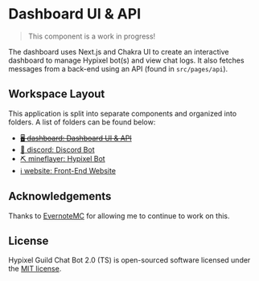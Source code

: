 # Dashboard UI & API

> This component is a work in progress! 

The dashboard uses Next.js and Chakra UI to create an interactive dashboard to manage Hypixel bot(s) and view chat logs. It also fetches messages from a back-end using an API (found in `src/pages/api`).

## Workspace Layout

This application is split into separate components and organized into folders. A list of folders can be found below:

- [~~🖥️ dashboard: Dashboard UI & API~~](https://github.com/hychat-mc/hychat/tree/master/dashboard)
- [🤖 discord: Discord Bot](https://github.com/hychat-mc/hychat/tree/master/discord)
- [⛏️ mineflayer: Hypixel Bot](https://github.com/hychat-mc/hychat/tree/master/mineflayer)
- [ℹ️ website: Front-End Website](https://github.com/hychat-mc/website)

## Acknowledgements

Thanks to [EvernoteMC](https://github.com/EvernoteMC) for allowing me to continue to work on this.

## License

Hypixel Guild Chat Bot 2.0 (TS) is open-sourced software licensed under the [MIT license](https://choosealicense.com/licenses/mit/).
